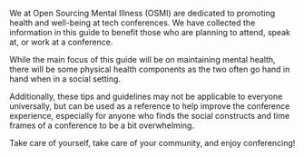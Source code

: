 We at Open Sourcing Mental Illness (OSMI) are dedicated to promoting health and well-being at tech conferences. We have collected the information in this guide to benefit those who are planning to attend, speak at, or work at a conference.

While the main focus of this guide will be on maintaining mental health, there will be some physical health components as the two often go hand in hand when in a social setting.

Additionally, these tips and guidelines may not be applicable to everyone universally, but can be used as a reference to help improve the conference experience, especially for anyone who finds the social constructs and time frames of a conference to be a bit overwhelming.

Take care of yourself, take care of your community, and enjoy conferencing!
